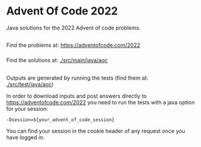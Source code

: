 # Advent Of Code 2022
Java solutions for the 2022 Advent of code problems.
##
Find the problems at: https://adventofcode.com/2022
###
Find the solutions at: <a href="https://github.com/mihail-m/AdventOfCode2022/tree/main/src/main/java/aoc">./src/main/java/aoc</a>
##
Outputs are generated by running the tests (find them at: <a href="https://github.com/mihail-m/AdventOfCode2022/tree/main/src/test/java/aoc">./src/test/java/aoc</a>)

In order to download inputs and post answers directly to https://adventofcode.com/2022 you need to run the tests with a java option for your session:
```
-Dsession=${your_advent_of_code_session}
```
You can find your session in the cookie header of any request once you have logged in.
